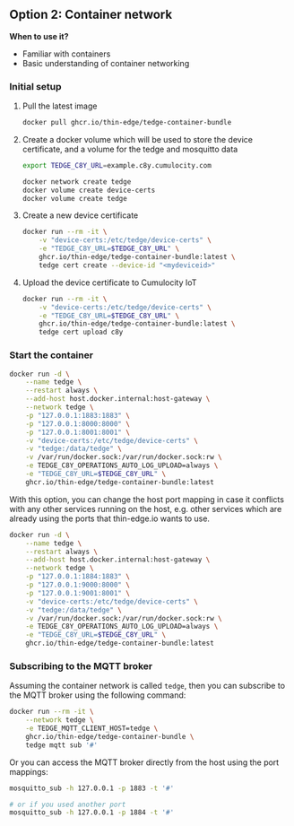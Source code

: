 ## Option 2: Container network

**When to use it?**

* Familiar with containers
* Basic understanding of container networking


### Initial setup

1. Pull the latest image

    ```sh
    docker pull ghcr.io/thin-edge/tedge-container-bundle
    ```

2. Create a docker volume which will be used to store the device certificate, and a volume for the tedge and mosquitto data

    ```sh
    export TEDGE_C8Y_URL=example.c8y.cumulocity.com

    docker network create tedge
    docker volume create device-certs
    docker volume create tedge
    ```

3. Create a new device certificate

    ```sh
    docker run --rm -it \
        -v "device-certs:/etc/tedge/device-certs" \
        -e "TEDGE_C8Y_URL=$TEDGE_C8Y_URL" \
        ghcr.io/thin-edge/tedge-container-bundle:latest \
        tedge cert create --device-id "<mydeviceid>"
    ```

4. Upload the device certificate to Cumulocity IoT

    ```sh
    docker run --rm -it \
        -v "device-certs:/etc/tedge/device-certs" \
        -e "TEDGE_C8Y_URL=$TEDGE_C8Y_URL" \
        ghcr.io/thin-edge/tedge-container-bundle:latest \
        tedge cert upload c8y
    ```

### Start the container

```sh
docker run -d \
    --name tedge \
    --restart always \
    --add-host host.docker.internal:host-gateway \
    --network tedge \
    -p "127.0.0.1:1883:1883" \
    -p "127.0.0.1:8000:8000" \
    -p "127.0.0.1:8001:8001" \
    -v "device-certs:/etc/tedge/device-certs" \
    -v "tedge:/data/tedge" \
    -v /var/run/docker.sock:/var/run/docker.sock:rw \
    -e TEDGE_C8Y_OPERATIONS_AUTO_LOG_UPLOAD=always \
    -e "TEDGE_C8Y_URL=$TEDGE_C8Y_URL" \
    ghcr.io/thin-edge/tedge-container-bundle:latest
```

With this option, you can change the host port mapping in case it conflicts with any other services running on the host, e.g. other services which are already using the ports that thin-edge.io wants to use.

```sh
docker run -d \
    --name tedge \
    --restart always \
    --add-host host.docker.internal:host-gateway \
    --network tedge \
    -p "127.0.0.1:1884:1883" \
    -p "127.0.0.1:9000:8000" \
    -p "127.0.0.1:9001:8001" \
    -v "device-certs:/etc/tedge/device-certs" \
    -v "tedge:/data/tedge" \
    -v /var/run/docker.sock:/var/run/docker.sock:rw \
    -e TEDGE_C8Y_OPERATIONS_AUTO_LOG_UPLOAD=always \
    -e "TEDGE_C8Y_URL=$TEDGE_C8Y_URL" \
    ghcr.io/thin-edge/tedge-container-bundle:latest
```

### Subscribing to the MQTT broker

Assuming the container network is called `tedge`, then you can subscribe to the MQTT broker using the following command:

```sh
docker run --rm -it \
    --network tedge \
    -e TEDGE_MQTT_CLIENT_HOST=tedge \
    ghcr.io/thin-edge/tedge-container-bundle \
    tedge mqtt sub '#'
```

Or you can access the MQTT broker directly from the host using the port mappings:

```sh
mosquitto_sub -h 127.0.0.1 -p 1883 -t '#'

# or if you used another port
mosquitto_sub -h 127.0.0.1 -p 1884 -t '#'
```
